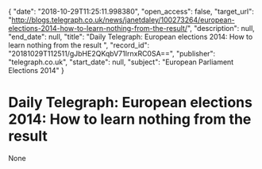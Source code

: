 {
  "date": "2018-10-29T11:25:11.998380", 
  "open_access": false, 
  "target_url": "http://blogs.telegraph.co.uk/news/janetdaley/100273264/european-elections-2014-how-to-learn-nothing-from-the-result/", 
  "description": null, 
  "end_date": null, 
  "title": "Daily Telegraph: European elections 2014: How to learn nothing from the result ", 
  "record_id": "20181029T112511/gJbHE2QKqbV71IrnxRC0SA==", 
  "publisher": "telegraph.co.uk", 
  "start_date": null, 
  "subject": "European Parliament Elections 2014"
}

# Daily Telegraph: European elections 2014: How to learn nothing from the result 

None